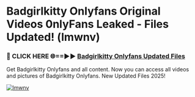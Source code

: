 # Badgirlkitty Onlyfans Original Videos 0nlyFans Leaked - Files Updated! (lmwnv)

<h3>🔴 CLICK HERE 🌐==►► <a href="https://tinyurl.com/ehrbuxhb" rel="nofollow">Badgirlkitty Onlyfans Updated Files</a></h3>

Get Badgirlkitty Onlyfans and all content. Now you can access all videos and pictures of Badgirlkitty Onlyfans. New Updated Files 2025!

[![lmwnv](https://i.imgur.com/lVYEuWS.gif)](https://tinyurl.com/ehrbuxhb)
